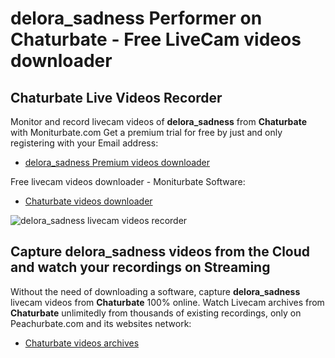 # delora_sadness Performer on Chaturbate - Free LiveCam videos downloader

## Chaturbate Live Videos Recorder

Monitor and record livecam videos of **delora_sadness** from **Chaturbate** with Moniturbate.com
Get a premium trial for free by just and only registering with your Email address:
* [delora_sadness Premium videos downloader](https://moniturbate.com/request-demo-licence-key.html)

Free livecam videos downloader - Moniturbate Software:
* [Chaturbate videos downloader](https://moniturbate.com/moniturbate-download-software.html)

![delora_sadness livecam videos recorder](https://peachurnet.com/templates/moniturbate-software.png)


## Capture delora_sadness videos from the Cloud and watch your recordings on Streaming

Without the need of downloading a software, capture **delora_sadness** livecam videos from **Chaturbate** 100% online.
Watch Livecam archives from **Chaturbate** unlimitedly from thousands of existing recordings, only on Peachurbate.com and its websites network:
* [Chaturbate videos archives](https://peachurnet.com/)
